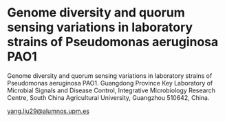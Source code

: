 # Genome diversity and quorum sensing variations in laboratory strains of Pseudomonas aeruginosa PAO1

Genome diversity and quorum sensing variations in laboratory strains of Pseudomonas aeruginosa PAO1.
Guangdong Province Key Laboratory of Microbial Signals and Disease Control, Integrative Microbiology Research Centre, South China Agricultural University, Guangzhou 510642, China.

yang.liu29@alumnos.upm.es
